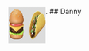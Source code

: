 <img src="images/food.png/" alt="Employee data" width="75" height="75" align="left">. ## Danny


<br>

